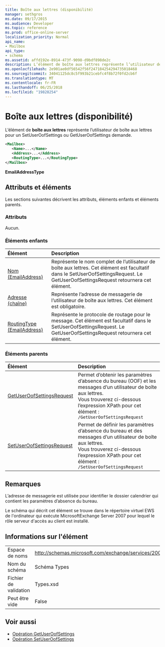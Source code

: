 ```yaml
---
title: Boîte aux lettres (disponibilité)
manager: sethgros
ms.date: 09/17/2015
ms.audience: Developer
ms.topic: reference
ms.prod: office-online-server
localization_priority: Normal
api_name:
- Mailbox
api_type:
- schema
ms.assetid: affd192e-8914-473f-9098-d9bdf898de2c
description: L’élément de boîte aux lettres représente l’utilisateur de boîte aux lettres pour un SetUserOofSettings ou GetUserOofSettings demande.
ms.openlocfilehash: 2e901ae0df56542f56f247184254294735018468
ms.sourcegitcommit: 34041125dc8c5f993b21cebfc4f8b72f0fd2cb6f
ms.translationtype: MT
ms.contentlocale: fr-FR
ms.lasthandoff: 06/25/2018
ms.locfileid: "19828254"
---
```

# <a name="mailbox-availability"></a>Boîte aux lettres (disponibilité)

L’élément de **boîte aux lettres** représente l’utilisateur de boîte aux lettres pour un SetUserOofSettings ou GetUserOofSettings demande. 
  
```xml
<Mailbox>
   <Name>...</Name>
   <Address>...</Address>
   <RoutingType>...</RoutingType>
</Mailbox>
```

**EmailAddressType**

## <a name="attributes-and-elements"></a>Attributs et éléments

Les sections suivantes décrivent les attributs, éléments enfants et éléments parents.
  
### <a name="attributes"></a>Attributs

Aucun.
  
### <a name="child-elements"></a>Éléments enfants

|**Élément**|**Description**|
|:-----|:-----|
|[Nom (EmailAddress)](name-emailaddress.md) <br/> |Représente le nom complet de l’utilisateur de boîte aux lettres. Cet élément est facultatif dans le SetUserOofSettingsRequest. Le GetUserOofSettingsRequest retournera cet élément.  <br/> |
|[Adresse (chaîne)](address-string.md) <br/> |Représente l’adresse de messagerie de l’utilisateur de boîte aux lettres. Cet élément est obligatoire.  <br/> |
|[RoutingType (EmailAddress)](routingtype-emailaddress.md) <br/> |Représente le protocole de routage pour le message. Cet élément est facultatif dans le SetUserOofSettingsRequest. Le GetUserOofSettingsRequest retournera cet élément.  <br/> |
   
### <a name="parent-elements"></a>Éléments parents

|**Élément**|**Description**|
|:-----|:-----|
|[GetUserOofSettingsRequest](getuseroofsettingsrequest.md) <br/> |Permet d’obtenir les paramètres d’absence du bureau (OOF) et les messages d’un utilisateur de boîte aux lettres.  <br/> Vous trouverez ci-dessous l’expression XPath pour cet élément :  <br/>  `/GetUserOofSettingsRequest` <br/> |
|[SetUserOofSettingsRequest](setuseroofsettingsrequest.md) <br/> |Permet de définir les paramètres d’absence du bureau et des messages d’un utilisateur de boîte aux lettres.  <br/> Vous trouverez ci-dessous l’expression XPath pour cet élément :  <br/>  `/SetUserOofSettingsRequest` <br/> |
   
## <a name="remarks"></a>Remarques

L’adresse de messagerie est utilisée pour identifier le dossier calendrier qui contient les paramètres d’absence du bureau. 
  
Le schéma qui décrit cet élément se trouve dans le répertoire virtuel EWS de l'ordinateur qui exécute MicrosoftExchange Server 2007 pour lequel le rôle serveur d'accès au client est installé.
  
## <a name="element-information"></a>Informations sur l'élément

|||
|:-----|:-----|
|Espace de noms  <br/> |http://schemas.microsoft.com/exchange/services/2006/types  <br/> |
|Nom du schéma  <br/> |Schéma Types  <br/> |
|Fichier de validation  <br/> |Types.xsd  <br/> |
|Peut être vide  <br/> |False  <br/> |
   
## <a name="see-also"></a>Voir aussi

- [Opération GetUserOofSettings](getuseroofsettings-operation.md)
- [Opération SetUserOofSettings](setuseroofsettings-operation.md)

